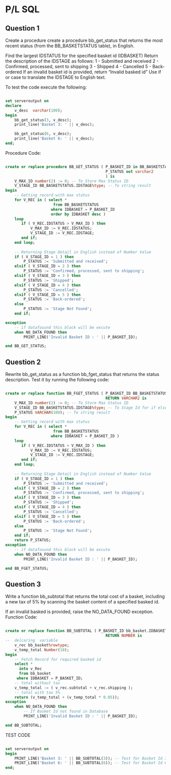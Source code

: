 # P/L SQL

## Question 1
Create a procedure create a procedure bb_get_status that returns the most recent status (from the BB_BASKETSTATUS table), in English.

Find the largest IDSTATUS for the specified  basket id (IDBASKET)
Return the description of the IDSTAGE as follows:
1 - Submitted and received
2 - Confirmed, processed, sent to shipping
3 -  Shipped
4 - Cancelled
5 - Back-ordered
If an invalid basket id is provided, return “Invalid basked id”
Use if or case to translate the IDSTAGE to English text.
	
To test the code execute the following:

```SQL

set serveroutput on
declare
    v_desc  varchar(100);
begin
    bb_get_status(3, v_desc);
    print_line('Basket 3: ' || v_desc);

    bb_get_status(6, v_desc);
    print_line('Basket 6: ' || v_desc);
end;

```

Procedure Code:

```SQL

create or replace procedure BB_GET_STATUS ( P_BASKET_ID in BB_BASKETSTATUS.IDBASKET%type, 
                                            P_STATUS out varchar2 
                                            ) is
    V_MAX_ID number(2) := 0; -- To Store Max Status ID
    V_STAGE_ID BB_BASKETSTATUS.IDSTAGE%type; -- To string result
begin 
    -- Getting record with max status
    for V_REC in ( select *
                     from BB_BASKETSTATUS 
                    where IDBASKET = P_BASKET_ID
                    order by IDBASKET desc )
    loop
       if ( V_REC.IDSTATUS > V_MAX_ID ) then
           V_MAX_ID := V_REC.IDSTATUS;
           V_STAGE_ID := V_REC.IDSTAGE;
       end if;
    end loop;
    
    -- Returning Stage Detail in English instead of Number Value
    if ( V_STAGE_ID = 1 ) then
        P_STATUS := 'Submitted and received';
    elsif ( V_STAGE_ID = 2 ) then
        P_STATUS := 'Confirmed, processed, sent to shipping';
    elsif ( V_STAGE_ID = 3 ) then
        P_STATUS := 'Shipped';
    elsif ( V_STAGE_ID = 4 ) then
        P_STATUS := 'Cancelled';
    elsif ( V_STAGE_ID = 5 ) then
        P_STATUS := 'Back-ordered';
    else
        P_STATUS := 'Stage Not Found';
    end if;    

exception
    -- if datafouund this block will be excute
    when NO_DATA_FOUND then
        PRINT_LINE('Invalid Basket ID : ' || P_BASKET_ID);

end BB_GET_STATUS;

```


## Question 2

Rewrite bb_get_status as a function bb_fget_status that returns the status description.
Test it by running the following code:


```SQL

create or replace function BB_FGET_STATUS ( P_BASKET_ID BB_BASKETSTATUS.IDBASKET%type) 
                                            RETURN VARCHAR2 is
    V_MAX_ID number(2) := 0; -- To Store Max Status ID
    V_STAGE_ID BB_BASKETSTATUS.IDSTAGE%type; -- To Stage Id for if else ladder 
    P_STATUS VARCHAR(100); -- To string result
begin 
    -- Getting record with max status 
    for V_REC in ( select *
                     from BB_BASKETSTATUS 
                    where IDBASKET = P_BASKET_ID )
    loop
       if ( V_REC.IDSTATUS > V_MAX_ID ) then
           V_MAX_ID := V_REC.IDSTATUS;
           V_STAGE_ID := V_REC.IDSTAGE;
       end if;
    end loop;
    
    -- Returning Stage Detail in English instead of Number Value
    if ( V_STAGE_ID = 1 ) then
        P_STATUS := 'Submitted and received';
    elsif ( V_STAGE_ID = 2 ) then
        P_STATUS := 'Confirmed, processed, sent to shipping';
    elsif ( V_STAGE_ID = 3 ) then
        P_STATUS := 'Shipped';
    elsif ( V_STAGE_ID = 4 ) then
        P_STATUS := 'Cancelled';
    elsif ( V_STAGE_ID = 5 ) then
        P_STATUS := 'Back-ordered';
    else
        P_STATUS := 'Stage Not Found';
    end if;    
    return P_STATUS;
exception
    -- if datafouund this block will be excute
    when NO_DATA_FOUND then
        PRINT_LINE('Invalid Basket ID : ' || P_BASKET_ID);

end BB_FGET_STATUS;


```

## Question 3

Write a function bb_subtotal that returns the total cost of a basket, including a new tax of 5%  by scanning the basket content of a specified basked id.

If an invalid basked is provided, raise the NO_DATA_FOUND exception.	
Function Code:


```SQL

create or replace function BB_SUBTOTAL ( P_BASKET_ID bb_basket.IDBASKET%type) 
                                            RETURN NUMBER is
--  delcaring  variable 
    v_rec bb_basket%rowtype;
    v_temp_total Number(10);
begin 
    -- Fetch Record for required basked id
    select * 
      into v_Rec 
      from bb_basket
     where IDBASKET = P_BASKET_ID;
    -- total without tax
    v_temp_total := ( v_rec.subtotal + v_rec.shipping );
    -- total with tax 5%
    return (v_temp_total + (v_temp_total * 0.05));
exception
    when NO_DATA_FOUND then
        -- If Basket Id not found in Database
        PRINT_LINE('Invalid Basket ID : ' || P_BASKET_ID);

end BB_SUBTOTAL;


```

TEST CODE


```SQL

set serveroutput on
begin
    PRINT_LINE('Basket 3: ' || BB_SUBTOTAL(3)); -- Test for Basket Id 3
    PRINT_LINE('Basket 6: ' || BB_SUBTOTAL(6)); -- Test for Basket Id 6
end;


```
